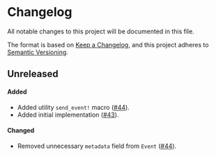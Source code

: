 # Changelog

All notable changes to this project will be documented in this file.

The format is based on [Keep a Changelog](https://keepachangelog.com/en/1.1.0/),
and this project adheres to [Semantic Versioning](https://semver.org/spec/v2.0.0.html).

## Unreleased

#### Added

* Added utility `send_event!` macro ([#44](https://github.com/stjude-rust-labs/crankshaft/pull/44)).
* Added initial implementation ([#43](https://github.com/stjude-rust-labs/crankshaft/pull/43)).

#### Changed

* Removed unnecessary `metadata` field from `Event` ([#44](https://github.com/stjude-rust-labs/crankshaft/pull/44)).
